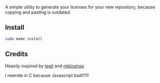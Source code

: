 A simple utility to generate your licenses for your new repository, 
because copying and pasting is outdated.

## Install
``` sh
sudo make install
```

## Credits
Heavily inspired by [legit](https://github.com/captainsafia/legit) and [mklicense](https://github.com/cezaraugusto/mklicense).

I rewrote in C because Javascript bad!!11!

